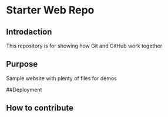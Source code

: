 # Starter Web Repo

## Introdaction

This repository is for showing how Git and GitHub work together

## Purpose

Sample website with plenty of files for demos

##Deployment

## How to contribute
